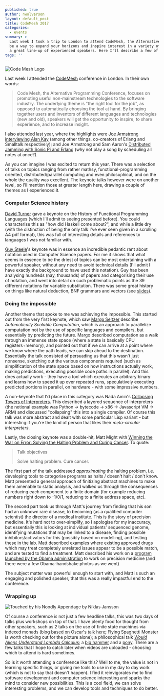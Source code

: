 ```yaml
---
published: true
author: nwolverson
layout: default_post
title: CodeMesh 2017
categories:
  - events
summary: >
  Last week I took a trip to London to attend CodeMesh, the Alternative Programming Conference. Attending conferences can
  be a way to expand your horizons and inspire interest in a variety of topics, and CodeMesh did this for me and more, with
  a great line-up of experienced speakers. Here I'll describe a few of the talks I attended. 
tags: ''
---
```

![Code Mesh Logo]({{site.baseurl}}/nwolverson/assets/codemesh/codemesh.gif)

Last week I attended the [CodeMesh](http://www.codemesh.io/) conference in London. In their own words:

> Code Mesh, the Alternative Programming Conference, focuses on promoting useful non-mainstream technologies to the software industry. The underlying theme is "the right tool for the job", as opposed to automatically choosing the tool at hand. By bringing together users and inventors of different languages and technologies (new and old), speakers will get the opportunity to inspire, to share experience, and to increase insight.

I also attended last year, where the highlights were [Joe Armstrong interviewing Alan Kay](https://www.youtube.com/watch?v=fhOHn9TClXY) (among other things, co-creators of Erlang and Smalltalk respectively); and Joe Armstrong and Sam Aaron's [Distributed Jamming with Sonic Pi and Erlang](https://www.youtube.com/watch?v=4SUdnOUKGmo) (why not play a song by scheduling all notes at once?).

As you can imagine I was excited to return this year. There was a selection of talks on topics ranging
from rather mathsy, functional-programming oriented, distributed/parallel computing and even philosophical, and on the whole the quality was excellent. The keynote talks however were on another level, so I'll mention those at greater length here, drawing a couple of themes as I experienced it.

### Computer Science history

[David Turner](http://www.codemesh.io/codemesh2017/david-turner) gave a keynote on the History of Functional Programming Languages (which I'll admit to seeing presented before). You could characterise this as "how did Haskell come about?", and while a little dry (with the distinction of being the only talk I've ever seen given in a scrolling A4 pdf format), this was full of interesting details and references to languages I was not familiar with.

[Guy Steele](http://www.codemesh.io/codemesh2017/guy-l-steele)'s keynote was in essence an incredible pedantic rant about notation used in Computer Science papers. For me it shows that what seems in essence to be the driest of topics can be most entertaining with a powerful speaker, without any need to avoid technical details (I'll admit I have exactly the background to have used this notation). Guy has been analysing hundreds (nay, thousands) of papers and categorising their use of notation, and went into detail on such problematic points as the 39 different notations for variable substitution. There was some great history on things like natural deduction, BNF grammars and vectors (see [slides](http://www.codemesh.io/codemesh2017/guy-l-steele)).

### Doing the impossible

Another theme that spoke to me was achieving the impossible. This started out from the very first keynote, which saw [Margo Seltzer](http://www.codemesh.io/codemesh2017/margo-seltzer) describe _Automatically Scalable Computation_, which is an approach to parallelize computation not by the use of specific languages and compilers, but essentially by predicting the future. Margo described computation as a walk through an immense state space (where a state is basically CPU registers+memory), and pointed out that if we can arrive at a point where we know where the path leads, we can skip ahead to the destination. Essentially the talk consisted of persuading us that this wasn't just nonsense, sketching out the various components required (such as simplification of the state space based on how instructions actually work, making predictions, executing possible code paths in parallel). And this does actually work - they have a tool which executes an arbitrary binary and learns how to speed it up over repeated runs, speculatively executing predicted portions in parallel, on hardware - with some impressive numbers.

A non-keynote that I'd place in this category was Nada Amin's [Collapsing Towers of Interpreters](http://www.codemesh.io/codemesh2017/nada-amin). This described a layered sequence of interpreters (the notional example was Python -> bytecode -> x86 -> Javascript VM -> ARM) and discussed "collapsing" this into  a single compiler. Of course this talk was more abstract and dealt with some particular Lisp variant - but interesting if you're the kind of person that likes their _meta-circular interpreters_.

Lastly, the closing keynote was a double-hit, Matt Might with [Winning the War on Error: Solving the Halting Problem and Curing Cancer](http://www.codemesh.io/codemesh2017/matt-might). To quote:

> Talk objectives
> 
> Solve halting problem. Cure cancer.

The first part of the talk addressed *approximating* the halting problem, i.e. developing tools to categorise programs as halts / doesn't halt / don't know. Matt presented a general approach of finitizing abstract machines to make them amenable to static analysis, and walked us through the consequences of reducing each component to a finite domain (for example reducing numbers right down to -1/0/1, reducing to a finite address space, etc).

The second part took us through Matt's journey from finding that his son had an unknown rare disease, to becoming (as a qualified computer scientist) the director of a medical institute. This is the story of precision medicine. It's hard not to over-simplify, so I apologise for my inaccuracy, but essentially this is looking at individual patients' sequenced genome, identifying mutations that may be linked to a disease, finding possible inhibitors/activators for this (possibly based on modelling), and testing these in the lab. Matt described examples where existing approved drugs which may treat completely unrelated issues appear to be a possible match, and are tested to find a treatment. Matt described his work on a [program launched by the Obama administration](https://obamawhitehouse.archives.gov/blog/2016/02/26/precision-medicine-healthier-future) to work on precision medicine (and there were a few Obama-handshake photos as we went) 

The subject matter was powerful enough to start with, and Matt is such an engaging and polished speaker, that this was a really impactful end to the conference.

### Wrapping up

![Touched by his Noodly Appendage by Niklas Jansson]({{site.baseurl}}/nwolverson/assets/codemesh/noodly-appendage.jpg)

Of course a conference is not just a few headline talks, this was two days of talks plus workshops on top of that. I have plenty food for thought from other speakers, such as 2 talks on the use of finite state machines via indexed monads ([blog based on Oscar's talk here](https://wickstrom.tech/finite-state-machines/2017/11/10/finite-state-machines-part-1-modeling-with-haskell.html); [Flying Spaghetti Monster](https://ctford.github.io/flying-spaghetti-monster/#/) is worth checking out for the picture alone); a philosophical talk [_Would Aliens Understand Lambda Calculus_](http://tpetricek.github.io/Talks/2017/aliens-lambda-calculus/codemesh/#/); a [big hammer](http://s3.amazonaws.com/erlang-conferences-production/media/files/000/000/769/original/Simon_Marlow_-_Haxl_-_A_Big_Hammer_for_Concurency.pdf?1510585798) and a [pony](http://s3.amazonaws.com/erlang-conferences-production/media/files/000/000/767/original/Sophia_Drossopoulou_-_Pony_for_Safe__Fast__Concurrent_Programs.compressed.pdf?1510584887). There are a few talks that I hope to catch later when videos are uploaded - choosing which to attend is hard sometimes.

So is it worth attending a conference like this? Well to me, the value is not in learning specific things, or giving me tools to use in my day to day work (which is not to say that doesn't happen). I find it reinvigorates me to find software development and computer science interesting and sparks the mind to consider new possibilities. This is a cool field, we can solve interesting problems, and we can develop tools and techniques to do better.
